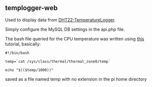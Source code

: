 ## templogger-web

Used to display data from [DHT22-TemperatureLogger](https://github.com/tsamu/DHT22-TemperatureLogger).

Simply configure the MySQL DB settings in the api.php file.

The bash file queried for the CPU temperature was written using [this](https://helloacm.com/cpu-temperature-on-raspberry-pi/) tutorial, basically:
```
#!/bin/bash

temp=`cat /sys/class/thermal/thermal_zone0/temp`

echo "$(($temp/1000))"
```

saved as a file named temp with no extension in the pi home directory
